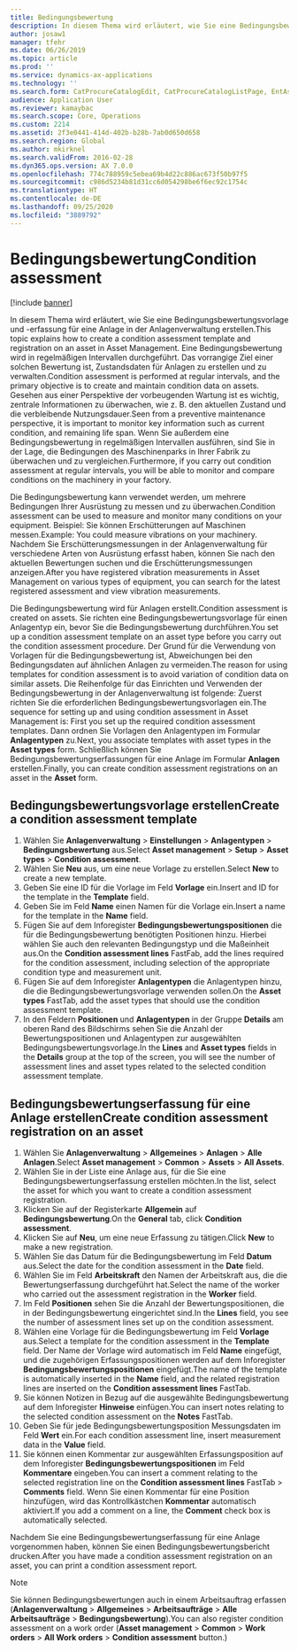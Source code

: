 ```yaml
---
title: Bedingungsbewertung
description: In diesem Thema wird erläutert, wie Sie eine Bedingungsbewertungsvorlage und -erfassung für eine Anlage in der Anlagenverwaltung erstellen.
author: josaw1
manager: tfehr
ms.date: 06/26/2019
ms.topic: article
ms.prod: ''
ms.service: dynamics-ax-applications
ms.technology: ''
ms.search.form: CatProcureCatalogEdit, CatProcureCatalogListPage, EntAssetObjectCondition, EntAssetConditionTemplate
audience: Application User
ms.reviewer: kamaybac
ms.search.scope: Core, Operations
ms.custom: 2214
ms.assetid: 2f3e0441-414d-402b-b28b-7ab0d650d658
ms.search.region: Global
ms.author: mkirknel
ms.search.validFrom: 2016-02-28
ms.dyn365.ops.version: AX 7.0.0
ms.openlocfilehash: 774c788959c5ebea69b4d22c886ac673f50b97f5
ms.sourcegitcommit: c986d5234b81d31cc6d054298be6f6ec92c1754c
ms.translationtype: HT
ms.contentlocale: de-DE
ms.lasthandoff: 09/25/2020
ms.locfileid: "3889792"
---
```

# <a name="condition-assessment"></a><span data-ttu-id="75bcc-103">Bedingungsbewertung</span><span class="sxs-lookup"><span data-stu-id="75bcc-103">Condition assessment</span></span>

[!include [banner](../../includes/banner.md)]

 

<span data-ttu-id="75bcc-104">In diesem Thema wird erläutert, wie Sie eine Bedingungsbewertungsvorlage und -erfassung für eine Anlage in der Anlagenverwaltung erstellen.</span><span class="sxs-lookup"><span data-stu-id="75bcc-104">This topic explains how to create a condition assessment template and registration on an asset in Asset Management.</span></span> <span data-ttu-id="75bcc-105">Eine Bedingungsbewertung wird in regelmäßigen Intervallen durchgeführt. Das vorrangige Ziel einer solchen Bewertung ist, Zustandsdaten für Anlagen zu erstellen und zu verwalten.</span><span class="sxs-lookup"><span data-stu-id="75bcc-105">Condition assessment is performed at regular intervals, and the primary objective is to create and maintain condition data on assets.</span></span> <span data-ttu-id="75bcc-106">Gesehen aus einer Perspektive der vorbeugenden Wartung ist es wichtig, zentrale Informationen zu überwachen, wie z. B. den aktuellen Zustand und die verbleibende Nutzungsdauer.</span><span class="sxs-lookup"><span data-stu-id="75bcc-106">Seen from a preventive maintenance perspective, it is important to monitor key information such as current condition, and remaining life span.</span></span> <span data-ttu-id="75bcc-107">Wenn Sie außerdem eine Bedingungsbewertung in regelmäßigen Intervallen ausführen, sind Sie in der Lage, die Bedingungen des Maschinenparks in Ihrer Fabrik zu überwachen und zu vergleichen.</span><span class="sxs-lookup"><span data-stu-id="75bcc-107">Furthermore, if you carry out condition assessment at regular intervals, you will be able to monitor and compare conditions on the machinery in your factory.</span></span>

<span data-ttu-id="75bcc-108">Die Bedingungsbewertung kann verwendet werden, um mehrere Bedingungen Ihrer Ausrüstung zu messen und zu überwachen.</span><span class="sxs-lookup"><span data-stu-id="75bcc-108">Condition assessment can be used to measure and monitor many conditions on your equipment.</span></span> <span data-ttu-id="75bcc-109">Beispiel: Sie können Erschütterungen auf Maschinen messen.</span><span class="sxs-lookup"><span data-stu-id="75bcc-109">Example: You could measure vibrations on your machinery.</span></span> <span data-ttu-id="75bcc-110">Nachdem Sie Erschütterungsmessungen in der Anlagenverwaltung für verschiedene Arten von Ausrüstung erfasst haben, können Sie nach den aktuellen Bewertungen suchen und die Erschütterungsmessungen anzeigen.</span><span class="sxs-lookup"><span data-stu-id="75bcc-110">After you have registered vibration measurements in Asset Management on various types of equipment, you can search for the latest registered assessment and view vibration measurements.</span></span>

<span data-ttu-id="75bcc-111">Die Bedingungsbewertung wird für Anlagen erstellt.</span><span class="sxs-lookup"><span data-stu-id="75bcc-111">Condition assessment is created on assets.</span></span> <span data-ttu-id="75bcc-112">Sie richten eine Bedingungsbewertungsvorlage für einen Anlagentyp ein, bevor Sie die Bedingungsbewertung durchführen.</span><span class="sxs-lookup"><span data-stu-id="75bcc-112">You set up a condition assessment template on an asset type before you carry out the condition assessment procedure.</span></span> <span data-ttu-id="75bcc-113">Der Grund für die Verwendung von Vorlagen für die Bedingungsbewertung ist, Abweichungen bei den Bedingungsdaten auf ähnlichen Anlagen zu vermeiden.</span><span class="sxs-lookup"><span data-stu-id="75bcc-113">The reason for using templates for condition assessment is to avoid variation of condition data on similar assets.</span></span> <span data-ttu-id="75bcc-114">Die Reihenfolge für das Einrichten und Verwenden der Bedingungsbewertung in der Anlagenverwaltung ist folgende: Zuerst richten Sie die erforderlichen Bedingungsbewertungsvorlagen ein.</span><span class="sxs-lookup"><span data-stu-id="75bcc-114">The sequence for setting up and using condition assessment in Asset Management is: First you set up the required condition assessment templates.</span></span> <span data-ttu-id="75bcc-115">Dann ordnen Sie Vorlagen den Anlagentypen im Formular **Anlagentypen** zu.</span><span class="sxs-lookup"><span data-stu-id="75bcc-115">Next, you associate templates with asset types in the **Asset types** form.</span></span> <span data-ttu-id="75bcc-116">Schließlich können Sie Bedingungsbewertungserfassungen für eine Anlage im Formular **Anlagen** erstellen.</span><span class="sxs-lookup"><span data-stu-id="75bcc-116">Finally, you can create condition assessment registrations on an asset in the **Asset** form.</span></span>

## <a name="create-a-condition-assessment-template"></a><span data-ttu-id="75bcc-117">Bedingungsbewertungsvorlage erstellen</span><span class="sxs-lookup"><span data-stu-id="75bcc-117">Create a condition assessment template</span></span>

1. <span data-ttu-id="75bcc-118">Wählen Sie **Anlagenverwaltung** > **Einstellungen** > **Anlagentypen** > **Bedingungsbewertung** aus.</span><span class="sxs-lookup"><span data-stu-id="75bcc-118">Select **Asset management** > **Setup** > **Asset types** > **Condition assessment**.</span></span>
2. <span data-ttu-id="75bcc-119">Wählen Sie **Neu** aus, um eine neue Vorlage zu erstellen.</span><span class="sxs-lookup"><span data-stu-id="75bcc-119">Select **New** to create a new template.</span></span>
3. <span data-ttu-id="75bcc-120">Geben Sie eine ID für die Vorlage im Feld **Vorlage** ein.</span><span class="sxs-lookup"><span data-stu-id="75bcc-120">Insert and ID for the template in the **Template** field.</span></span>
4. <span data-ttu-id="75bcc-121">Geben Sie im Feld **Name** einen Namen für die Vorlage ein.</span><span class="sxs-lookup"><span data-stu-id="75bcc-121">Insert a name for the template in the **Name** field.</span></span>
5. <span data-ttu-id="75bcc-122">Fügen Sie auf dem Inforegister **Bedingungsbewertungspositionen** die für die Bedingungsbewertung benötigten Positionen hinzu. Hierbei wählen Sie auch den relevanten Bedingungstyp und die Maßeinheit aus.</span><span class="sxs-lookup"><span data-stu-id="75bcc-122">On the **Condition assessment lines** FastFab, add the lines required for the condition assessment, including selection of the appropriate condition type and measurement unit.</span></span>
6. <span data-ttu-id="75bcc-123">Fügen Sie auf dem Inforegister **Anlagentypen** die Anlagentypen hinzu, die die Bedingungsbewertungsvorlage verwenden sollen.</span><span class="sxs-lookup"><span data-stu-id="75bcc-123">On the **Asset types** FastTab, add the asset types that should use the condition assessment template.</span></span>
7. <span data-ttu-id="75bcc-124">In den Feldern **Positionen** und **Anlagentypen** in der Gruppe **Details** am oberen Rand des Bildschirms sehen Sie die Anzahl der Bewertungspositionen und Anlagentypen zur ausgewählten Bedingungsbewertungsvorlage.</span><span class="sxs-lookup"><span data-stu-id="75bcc-124">In the **Lines** and **Asset types** fields in the **Details** group at the top of the screen, you will see the number of assessment lines and asset types related to the selected condition assessment template.</span></span>


## <a name="create-condition-assessment-registration-on-an-asset"></a><span data-ttu-id="75bcc-125">Bedingungsbewertungserfassung für eine Anlage erstellen</span><span class="sxs-lookup"><span data-stu-id="75bcc-125">Create condition assessment registration on an asset</span></span>

1. <span data-ttu-id="75bcc-126">Wählen Sie **Anlagenverwaltung** > **Allgemeines** > **Anlagen** > **Alle Anlagen**.</span><span class="sxs-lookup"><span data-stu-id="75bcc-126">Select **Asset management** > **Common** > **Assets** > **All Assets**.</span></span>
2. <span data-ttu-id="75bcc-127">Wählen Sie in der Liste eine Anlage aus, für die Sie eine Bedingungsbewertungserfassung erstellen möchten.</span><span class="sxs-lookup"><span data-stu-id="75bcc-127">In the list, select the asset for which you want to create a condition assessment registration.</span></span>
3. <span data-ttu-id="75bcc-128">Klicken Sie auf der Registerkarte **Allgemein** auf **Bedingungsbewertung**.</span><span class="sxs-lookup"><span data-stu-id="75bcc-128">On the **General** tab, click **Condition assessment**.</span></span>
4. <span data-ttu-id="75bcc-129">Klicken Sie auf **Neu**, um eine neue Erfassung zu tätigen.</span><span class="sxs-lookup"><span data-stu-id="75bcc-129">Click **New** to make a new registration.</span></span>
5. <span data-ttu-id="75bcc-130">Wählen Sie das Datum für die Bedingungsbewertung im Feld **Datum** aus.</span><span class="sxs-lookup"><span data-stu-id="75bcc-130">Select the date for the condition assessment in the **Date** field.</span></span>
6. <span data-ttu-id="75bcc-131">Wählen Sie im Feld **Arbeitskraft** den Namen der Arbeitskraft aus, die die Bewertungserfassung durchgeführt hat.</span><span class="sxs-lookup"><span data-stu-id="75bcc-131">Select the name of the worker who carried out the assessment registration in the **Worker** field.</span></span>
7. <span data-ttu-id="75bcc-132">Im Feld **Positionen** sehen Sie die Anzahl der Bewertungspositionen, die in der Bedingungsbewertung eingerichtet sind.</span><span class="sxs-lookup"><span data-stu-id="75bcc-132">In the **Lines** field, you see the number of assessment lines set up on the condition assessment.</span></span>
8. <span data-ttu-id="75bcc-133">Wählen eine Vorlage für die Bedingungsbewertung im Feld **Vorlage** aus.</span><span class="sxs-lookup"><span data-stu-id="75bcc-133">Select a template for the condition assessment in the **Template** field.</span></span> <span data-ttu-id="75bcc-134">Der Name der Vorlage wird automatisch im Feld **Name** eingefügt, und die zugehörigen Erfassungspositionen werden auf dem Inforegister **Bedingungsbewertungspositionen** eingefügt.</span><span class="sxs-lookup"><span data-stu-id="75bcc-134">The name of the template is automatically inserted in the **Name** field, and the related registration lines are inserted on the **Condition assessment lines** FastTab.</span></span>
9. <span data-ttu-id="75bcc-135">Sie können Notizen in Bezug auf die ausgewählte Bedingungsbewertung auf dem Inforegister **Hinweise** einfügen.</span><span class="sxs-lookup"><span data-stu-id="75bcc-135">You can insert notes relating to the selected condition assessment on the **Notes** FastTab.</span></span>
10. <span data-ttu-id="75bcc-136">Geben Sie für jede Bedingungsbewertungsposition Messungsdaten im Feld **Wert** ein.</span><span class="sxs-lookup"><span data-stu-id="75bcc-136">For each condition assessment line, insert measurement data in the **Value** field.</span></span>
11. <span data-ttu-id="75bcc-137">Sie können einen Kommentar zur ausgewählten Erfassungsposition auf dem Inforegister **Bedingungsbewertungspositionen** im Feld **Kommentare** eingeben.</span><span class="sxs-lookup"><span data-stu-id="75bcc-137">You can insert a comment relating to the selected registration line on the **Condition assessment lines** FastTab > **Comments** field.</span></span> <span data-ttu-id="75bcc-138">Wenn Sie einen Kommentar für eine Position hinzufügen, wird das Kontrollkästchen **Kommentar** automatisch aktiviert.</span><span class="sxs-lookup"><span data-stu-id="75bcc-138">If you add a comment on a line, the **Comment** check box is automatically selected.</span></span>

<span data-ttu-id="75bcc-139">Nachdem Sie eine Bedingungsbewertungserfassung für eine Anlage vorgenommen haben, können Sie einen Bedingungsbewertungsbericht drucken.</span><span class="sxs-lookup"><span data-stu-id="75bcc-139">After you have made a condition assessment registration on an asset, you can print a condition assessment report.</span></span>

>[!NOTE]
><span data-ttu-id="75bcc-140">Sie können Bedingungsbewertungen auch in einem Arbeitsauftrag erfassen (**Anlagenverwaltung** > **Allgemeines** > **Arbeitsaufträge** > **Alle Arbeitsaufträge** > **Bedingungsbewertung**).</span><span class="sxs-lookup"><span data-stu-id="75bcc-140">You can also register condition assessment on a work order (**Asset management** > **Common** > **Work orders** > **All Work orders** > **Condition assessment** button.)</span></span>
